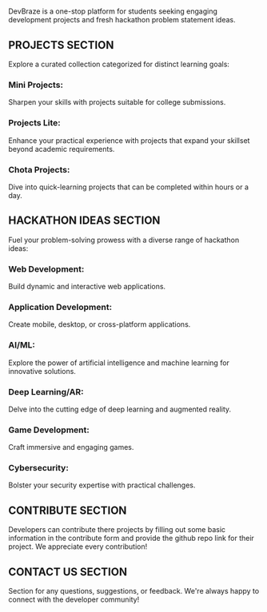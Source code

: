 # </DEVBRAZE>
DevBraze is a one-stop platform for students seeking engaging development projects and fresh hackathon problem statement ideas. 

## PROJECTS SECTION
Explore a curated collection categorized for distinct learning goals:

### Mini Projects: 
Sharpen your skills with projects suitable for college submissions.
### Projects Lite: 
Enhance your practical experience with projects that expand your skillset beyond academic requirements.
### Chota Projects: 
Dive into quick-learning projects that can be completed within hours or a day.

## HACKATHON IDEAS SECTION
Fuel your problem-solving prowess with a diverse range of hackathon ideas:

### Web Development: 
Build dynamic and interactive web applications.
### Application Development: 
Create mobile, desktop, or cross-platform applications.
### AI/ML: 
Explore the power of artificial intelligence and machine learning for innovative solutions.
### Deep Learning/AR: 
Delve into the cutting edge of deep learning and augmented reality.
### Game Development: 
Craft immersive and engaging games.
### Cybersecurity: 
Bolster your security expertise with practical challenges.

## CONTRIBUTE SECTION
Developers can contribute there projects by filling out some basic information in the contribute form and provide the github repo link for their project. We appreciate every contribution!

## CONTACT US SECTION
Section for any questions, suggestions, or feedback. We're always happy to connect with the developer community!

